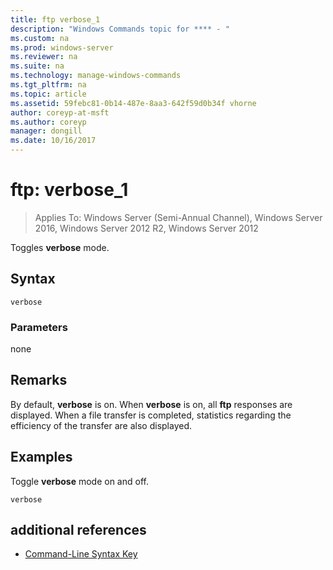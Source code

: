 ```yaml
---
title: ftp verbose_1
description: "Windows Commands topic for **** - "
ms.custom: na
ms.prod: windows-server
ms.reviewer: na
ms.suite: na
ms.technology: manage-windows-commands
ms.tgt_pltfrm: na
ms.topic: article
ms.assetid: 59febc81-0b14-487e-8aa3-642f59d0b34f vhorne
author: coreyp-at-msft
ms.author: coreyp
manager: dongill
ms.date: 10/16/2017
---
```

# ftp: verbose_1

>Applies To: Windows Server (Semi-Annual Channel), Windows Server 2016, Windows Server 2012 R2, Windows Server 2012

Toggles **verbose** mode.   
## Syntax  
```  
verbose  
```  
### Parameters  
none  
## Remarks  
By default, **verbose** is on.  When **verbose** is on, all **ftp** responses are displayed.  When a file transfer is completed, statistics regarding the efficiency of the transfer are also displayed.  
## <a name="BKMK_Examples"></a>Examples  
Toggle **verbose** mode on and off.  
```  
verbose  
```  
## additional references  
-   [Command-Line Syntax Key](command-line-syntax-key.md)  
